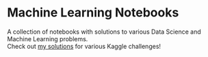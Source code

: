 # Machine Learning Notebooks
A collection of notebooks with solutions to various Data Science and Machine Learning problems.  
Check out [my solutions](https://github.com/martishin/kaggle-solutions) for various Kaggle challenges!
